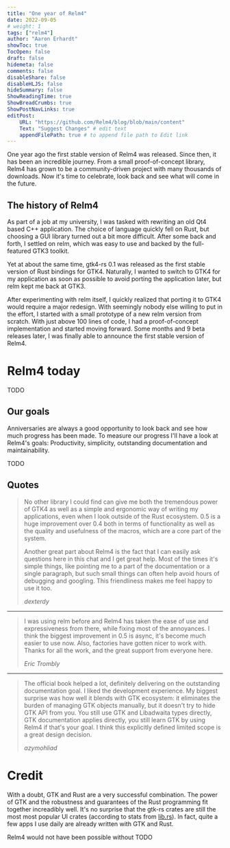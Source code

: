 ```yaml
---
title: "One year of Relm4"
date: 2022-09-05
# weight: 1
tags: ["relm4"]
author: "Aaron Erhardt"
showToc: true
TocOpen: false
draft: false
hidemeta: false
comments: false
disableShare: false
disableHLJS: false
hideSummary: false
ShowReadingTime: true
ShowBreadCrumbs: true
ShowPostNavLinks: true
editPost:
    URL: "https://github.com/Relm4/blog/blob/main/content"
    Text: "Suggest Changes" # edit text
    appendFilePath: true # to append file path to Edit link
---
```


One year ago the first stable version of Relm4 was released.
Since then, it has been an incredible journey.
From a small proof-of-concept library, Relm4 has grown to be a community-driven project with many thousands of downloads.
Now it's time to celebrate, look back and see what will come in the future.

## The history of Relm4

As part of a job at my university, I was tasked with rewriting an old Qt4 based C++ application.
The choice of language quickly fell on Rust, but choosing a GUI library turned out a bit more difficult.
After some back and forth, I settled on relm, which was easy to use and backed by the full-featured GTK3 toolkit.

Yet at about the same time, gtk4-rs 0.1 was released as the first stable version of Rust bindings for GTK4.
Naturally, I wanted to switch to GTK4 for my application as soon as possible to avoid porting the application later, but relm kept me back at GTK3.

After experimenting with relm itself, I quickly realized that porting it to GTK4 would require a major redesign.
With seemingly nobody else willing to put in the effort, I started with a small prototype of a new relm version from scratch.
With just above 100 lines of code, I had a proof-of-concept implementation and started moving forward.
Some months and 9 beta releases later, I was finally able to announce the first stable version of Relm4.

# Relm4 today

TODO

## Our goals

Anniversaries are always a good opportunity to look back and see how much progress has been made.
To measure our progress I'll have a look at Relm4's goals: Productivity, simplicity, outstanding documentation and maintainability.

TODO

## Quotes

> No other library I could find can give me both the tremendous power of GTK4 as well as a simple and ergonomic way of writing my applications, even when I look outside of the Rust ecosystem.
> 0.5 is a huge improvement over 0.4 both in terms of functionality as well as the quality and usefulness of the macros, which are a core part of the system.
>
> Another great part about Relm4 is the fact that I can easily ask questions here in this chat and I get great help.
> Most of the times it's simple things, like pointing me to a part of the documentation or a single paragraph, but such small things can often help avoid hours of debugging and googling.
> This friendliness makes me feel happy to use it too.
>
> *dexterdy*

---

> I was using relm before and Relm4 has taken the ease of use and expressiveness from there, while fixing most of the annoyances.
> I think the biggest improvement in 0.5 is async, it's become much easier to use now.
> Also, factories have gotten nicer to work with.
> Thanks for all the work, and the great support from everyone here.
>
> *Eric Trombly*

---

> The official book helped a lot, definitely delivering on the outstanding documentation goal.
> I liked the development experience.
> My biggest surprise was how well it blends with GTK ecosystem: it eliminates the burden of managing GTK objects manually, but it doesn't try to hide GTK API from you.
> You still use GTK and Libadwaita types directly, GTK documentation applies directly, you still learn GTK by using Relm4 if that's your goal.
> I think this explicitly defined limited scope is a great design decision.
>
> *azymohliad*

# Credit

With a doubt, GTK and Rust are a very successful combination.
The power of GTK and the robustness and guarantees of the Rust programming fit together increadibly well.
It's no surprise that the gtk-rs crates are still the most most popular UI crates (according to stats from [lib.rs](lib.rs)).
In fact, quite a few apps I use daily are already written with GTK and Rust.

Relm4 would not have been possible without TODO